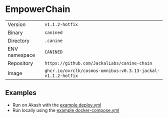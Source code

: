 # EmpowerChain

| | |
|---|---|
|Version|`v1.1.2-hotfix`|
|Binary|`canined`|
|Directory|`.canine`|
|ENV namespace|`CANINED`|
|Repository|`https://github.com/JackalLabs/canine-chain`|
|Image|`ghcr.io/ovrclk/cosmos-omnibus:v0.3.13-jackal-v1.1.2-hotfix`|

## Examples

- Run on Akash with the [example deploy.yml](./deploy.yml)
- Run locally using the [example docker-compose.yml](./docker-compose.yml)
